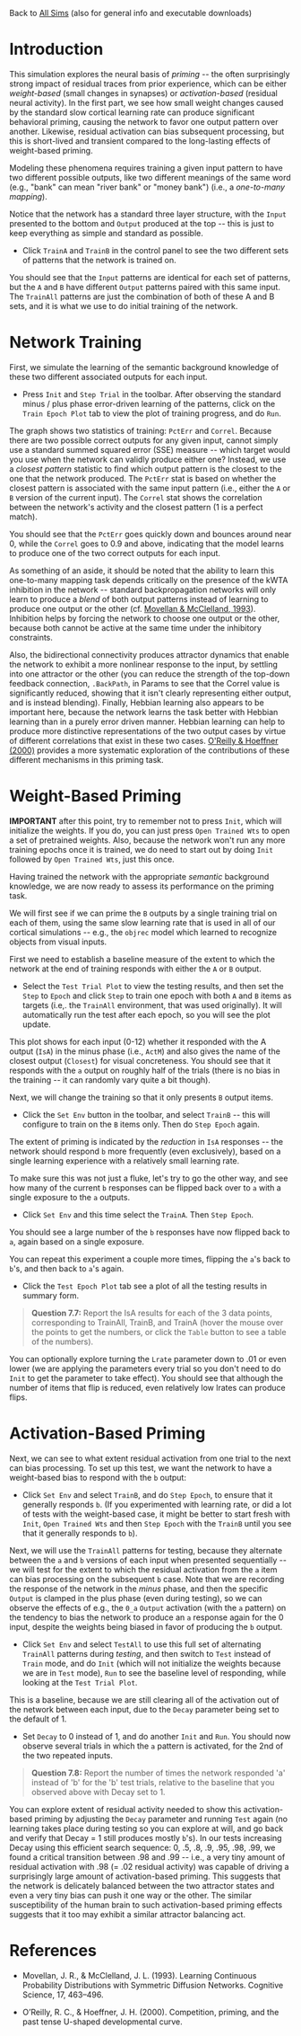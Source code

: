 Back to [All Sims](https://github.com/CompCogNeuro/sims) (also for general info and executable downloads)

# Introduction

This simulation explores the neural basis of _priming_ -- the often surprisingly strong impact of residual traces from prior experience, which can be either _weight-based_ (small changes in synapses) or _activation-based_ (residual neural activity). In the first part, we see how small weight changes caused by the standard slow cortical learning rate can produce significant behavioral priming, causing the network to favor one output pattern over another. Likewise, residual activation can bias subsequent processing, but this is short-lived and transient compared to the long-lasting effects of weight-based priming.

Modeling these phenomena requires training a given input pattern to have two different possible outputs, like two different meanings of the same word (e.g., "bank" can mean "river bank" or "money bank") (i.e., a *one-to-many mapping*).  

Notice that the network has a standard three layer structure, with the `Input` presented to the bottom and `Output` produced at the top -- this is just to keep everything as simple and standard as possible.

* Click `TrainA` and `TrainB` in the control panel to see the two different sets of patterns that the network is trained on.

You should see that the `Input` patterns are identical for each set of patterns, but the `A` and `B` have different `Output` patterns paired with this same input. The `TrainAll` patterns are just the combination of both of these A and B sets, and it is what we use to do initial training of the network.

# Network Training

First, we simulate the learning of the semantic background knowledge of these two different associated outputs for each input.

* Press `Init` and `Step Trial` in the toolbar. After observing the standard minus / plus phase error-driven learning of the patterns, click on the `Train Epoch Plot` tab to view the plot of training progress, and do `Run`.

The graph shows two statistics of training: `PctErr` and `Correl`.  Because there are two possible correct outputs for any given input, cannot simply use a standard summed squared error (SSE) measure -- which target would you use when the network can validly produce either one?  Instead, we use a _closest pattern_ statistic to find which output pattern is the closest to the one that the network produced. The `PctErr` stat is based on whether the closest pattern is associated with the same input pattern (i.e., either the `A` or `B` version of the current input).  The `Correl` stat shows the correlation between the network's activity and the closest pattern (1 is a perfect match).  

You should see that the `PctErr` goes quickly down and bounces around near 0, while the `Correl` goes to 0.9 and above, indicating that the model learns to produce one of the two correct outputs for each input.

As something of an aside, it should be noted that the ability to learn this one-to-many mapping task depends critically on the presence of the kWTA inhibition in the network -- standard backpropagation networks will only learn to produce a _blend_ of both output patterns instead of learning to produce one output or the other (cf. [Movellan & McClelland, 1993](#references)). Inhibition helps by forcing the network to choose one output or the other, because both cannot be active at the same time under the inhibitory constraints.

Also, the bidirectional connectivity produces attractor dynamics that enable the network to exhibit a more nonlinear response to the input, by settling into one attractor or the other (you can reduce the strength of the top-down feedback connection, `.BackPath`, in Params to see that the Correl value is significantly reduced, showing that it isn't clearly representing either output, and is instead blending).  Finally, Hebbian learning also appears to be important here, because the network learns the task better with Hebbian learning than in a purely error driven manner. Hebbian learning can help to produce more distinctive representations of the two output cases by virtue of different correlations that exist in these two cases. [O'Reilly & Hoeffner (2000)](#references) provides a more systematic exploration of the contributions of these different mechanisms in this priming task. 

# Weight-Based Priming

**IMPORTANT** after this point, try to remember not to press `Init`, which will initialize the weights. If you do, you can just press `Open Trained Wts` to open a set of pretrained weights.  Also, because the network won't run any more training epochs once it is trained, we do need to start out by doing `Init` followed by `Open Trained Wts`, just this once.

Having trained the network with the appropriate _semantic_ background knowledge, we are now ready to assess its performance on the priming task. 

We will first see if we can prime the `B` outputs by a single training trial on each of them, using the same slow learning rate that is used in all of our cortical simulations -- e.g., the `objrec` model which learned to recognize objects from visual inputs.

First we need to establish a baseline measure of the extent to which the network at the end of training responds with either the `A` or `B` output.

* Select the `Test Trial Plot` to view the testing results, and then set the `Step` to `Epoch` and click `Step` to train one epoch with both `A` and `B` items as targets (i.e,. the `TrainAll` environment, that was used originally). It will automatically run the test after each epoch, so you will see the plot update.

This plot shows for each input (0-12) whether it responded with the A output (`IsA`) in the minus phase (i.e., `ActM`) and also gives the name of the closest output (`Closest`) for visual concreteness.  You should see that it responds with the `a` output on roughly half of the trials (there is no bias in the training -- it can randomly vary quite a bit though).

Next, we will change the training so that it only presents `B` output items.

* Click the `Set Env` button in the toolbar, and select `TrainB` -- this will configure to train on the `B` items only. Then do `Step Epoch` again.

The extent of priming is indicated by the *reduction* in `IsA` responses -- the network should respond `b` more frequently (even exclusively), based on a single learning experience with a relatively small learning rate.

To make sure this was not just a fluke, let's try to go the other way, and see how many of the current `b` responses can be flipped back over to `a` with a single exposure to the `a` outputs.

* Click `Set Env` and this time select the `TrainA`.  Then `Step Epoch`.

You should see a large number of the `b` responses have now flipped back to `a`, again based on a single exposure.

You can repeat this experiment a couple more times, flipping the `a`'s back to `b`'s, and then back to `a`'s again.

* Click the `Test Epoch Plot` tab see a plot of all the testing results in summary form. 

> **Question 7.7:** Report the IsA results for each of the 3 data points, corresponding to TrainAll, TrainB, and TrainA (hover the mouse over the points to get the numbers, or click the `Table` button to see a table of the numbers).

You can optionally explore turning the `Lrate` parameter down to .01 or even lower (we are applying the parameters every trial so you don't need to do `Init` to get the parameter to take effect).  You should see that although the number of items that flip is reduced, even relatively low lrates can produce flips.

# Activation-Based Priming

Next, we can see to what extent residual activation from one trial to the next can bias processing.  To set up this test, we want the network to have a weight-based bias to respond with the `b` output:

* Click `Set Env` and select `TrainB`, and do `Step Epoch`, to ensure that it generally responds `b`. (If you experimented with learning rate, or did a lot of tests with the weight-based case, it might be better to start fresh with `Init`, `Open Trained Wts` and then `Step Epoch` with the `TrainB` until you see that it generally responds to `b`).

Next, we will use the `TrainAll` patterns for testing, because they alternate between the `a` and `b` versions of each input when presented sequentially -- we will test for the extent to which the residual activation from the `a` item can bias processing on the subsequent `b` case.  Note that we are recording the response of the network in the *minus* phase, and then the specific `Output` is clamped in the plus phase (even during testing), so we can observe the effects of e.g., the `0_a` `Output` activation (with the `a` pattern) on the tendency to bias the network to produce an `a` response again for the 0 input, despite the weights being biased in favor of producing the `b` output.

* Click `Set Env` and select `TestAll` to use this full set of alternating `TrainAll` patterns during _testing_, and then switch to `Test` instead of `Train` mode, and do `Init` (which will not initialize the weights because we are in `Test` mode), `Run` to see the baseline level of responding, while looking at the `Test Trial Plot`.

This is a baseline, because we are still clearing all of the activation out of the network between each input, due to the `Decay` parameter being set to the default of 1.

* Set `Decay` to 0 instead of 1, and do another `Init` and `Run`. You should now observe several trials in which the `a` pattern is activated, for the 2nd of the two repeated inputs.

> **Question 7.8:** Report the number of times the network responded 'a' instead of 'b' for the 'b' test trials, relative to the baseline that you observed above with Decay set to 1.

You can explore extent of residual activity needed to show this activation-based priming by adjusting the `Decay` parameter and running `Test` again (no learning takes place during testing so you can explore at will, and go back and verify that Decay = 1 still produces mostly `b`'s).  In our tests increasing Decay using this efficient search sequence: 0, .5, .8, .9, .95, .98, .99, we found a critical transition between .98 and .99 -- i.e., a very tiny amount of residual activation with .98 (= .02 residual activity) was capable of driving a surprisingly large amount of activation-based priming.  This suggests that the network is delicately balanced between the two attractor states and even a very tiny bias can push it one way or the other. The similar susceptibility of the human brain to such activation-based priming effects suggests that it too may exhibit a similar attractor balancing act.

# References

* Movellan, J. R., & McClelland, J. L. (1993). Learning Continuous Probability Distributions with Symmetric Diffusion Networks. Cognitive Science, 17, 463–496.

* O’Reilly, R. C., & Hoeffner, J. H. (2000). Competition, priming, and the past tense U-shaped developmental curve.

